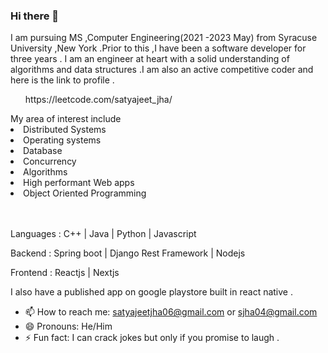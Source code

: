### Hi there 👋

I am pursuing MS ,Computer Engineering(2021 -2023 May) from Syracuse University ,New York .Prior to this ,I have been a software developer for three years .
I am an engineer at heart with a solid understanding of algorithms and data structures .I am also an active competitive coder and here is the link to profile .
<ul>https://leetcode.com/satyajeet_jha/ </ul>
My area of interest include

<li>Distributed Systems </li>
<li>Operating systems </li>
<li>Database </li> 
<li>Concurrency </li>
<li>Algorithms</li>
<li>High performant Web apps </li>
<li>Object Oriented Programming </li>
<br></br>

<p>Languages : C++ | Java | Python | Javascript </p>
<p>Backend : Spring boot | Django Rest Framework | Nodejs </p>
<p>Frontend : Reactjs | Nextjs </p>
I also have a published app on google playstore built in react native .




- 📫 How to reach me: satyajeetjha06@gmail.com or sjha04@gmail.com
- 😄 Pronouns: He/Him
- ⚡ Fun fact: I can crack jokes but only if you promise to laugh .
